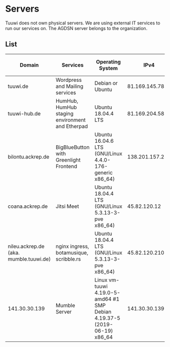 # Servers

Tuuwi does not own physical servers. We are using external IT services to run our services on. The AGDSN server belongs to the organization.

## List

| Domain                                 | Services                                                   | Operating System                                                          | IPv4            | Provider                                               | Owned by tuuwi |
| -------------------------------------- | ---------------------------------------------------------- | ------------------------------------------------------------------------- | --------------- | ------------------------------------------------------ | -------------- |
| tuuwi.de                               | Wordpress and Mailing services                             | Debian or Ubuntu                                                          | 81.169.145.78   | Strato AG                                              | NO             |
| tuuwi-hub.de                           | HumHub, HumHub staging environment and Etherpad            | Ubuntu 18.04.4 LTS                                                        | 81.169.204.58   | Strato AG                                              | NO             |
| bilontu.ackrep.de                      | BigBlueButton with Greenlight Frontend                     | Ubuntu 16.04.6 LTS (GNU/Linux 4.4.0-176-generic x86_64)                   | 138.201.157.238 | Hetzner Online GmbH                                    | NO             |
| coana.ackrep.de                        | Jitsi Meet                                                 | Ubuntu 18.04.4 LTS (GNU/Linux 5.3.13-3-pve x86_64)                        | 45.82.120.12    | Bero Host (First Colo GmbH, Datacenter: RUB Frankfurt) | NO             |
| nileu.ackrep.de (aka. mumble.tuuwi.de) | nginx ingress, botamusique, scribble.rs     | Ubuntu 18.04.4 LTS (GNU/Linux 5.3.13-3-pve x86_64)                        | 45.82.120.210   | Bero Host (First Colo GmbH, Datacenter: RUB Frankfurt) | NO             |
| 141.30.30.139                          | Mumble Server | Linux vm-tuuwi 4.19.0-5-amd64 #1 SMP Debian 4.19.37-5 (2019-06-19) x86_64 | 141.30.30.139   | AGDSN                                                  | YES            |
